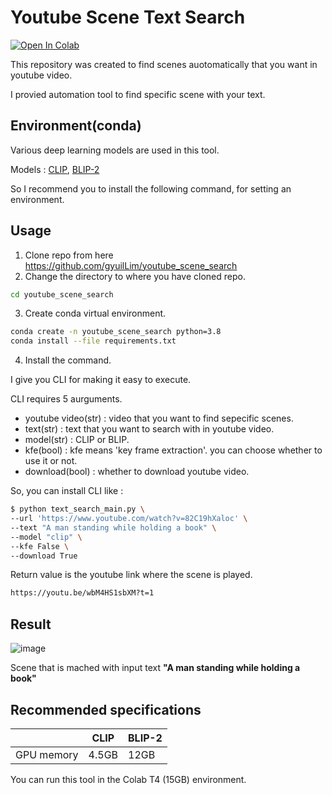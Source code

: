 # Youtube Scene Text Search

[![Open In Colab](https://colab.research.google.com/assets/colab-badge.svg)](https://colab.research.google.com/github/gyuilLim/youtube_scene_search/blob/main/text_search_main.ipynb)

This repository was created to find scenes auotomatically that you want in youtube video.

I provied automation tool to find specific scene with your text.

## Environment(conda)

Various deep learning models are used in this tool.

 Models : [CLIP](https://github.com/openai/CLIP), [BLIP-2](https://github.com/salesforce/LAVIS/tree/main/projects/blip2)

 So I recommend you to install the following command, for setting an environment.


## Usage

1. Clone repo from here https://github.com/gyuilLim/youtube_scene_search
2. Change the directory to where you have cloned repo.

```bash
cd youtube_scene_search
```
3. Create conda virtual environment.
```bash
conda create -n youtube_scene_search python=3.8
conda install --file requirements.txt
```

4. Install the command.

I give you CLI for making it easy to execute.

CLI requires 5 aurguments.

* youtube video(str) : video that you want to find sepecific scenes.
* text(str) : text that you want to search with in youtube video.
* model(str) : CLIP or BLIP.
* kfe(bool) : kfe means 'key frame extraction'. you can choose whether to use it or not.
* download(bool) : whether to download youtube video.

So, you can install CLI like :

```bash
$ python text_search_main.py \
--url 'https://www.youtube.com/watch?v=82C19hXaloc' \
--text "A man standing while holding a book" \
--model "clip" \
--kfe False \
--download True
```

Return value is the youtube link where the scene is played.

```bash
https://youtu.be/wbM4HS1sbXM?t=1
```
## Result

![image](https://github.com/gyuilLim/youtube_scene_text_search/assets/50009192/c040b52d-4c5a-4684-98d6-6e646c91a76a)

Scene that is mached with input text **"A man standing while holding a book"**


## Recommended specifications

||CLIP|BLIP-2|
|---|---|---|
|GPU memory|4.5GB|12GB|

You can run this tool in the Colab T4 (15GB) environment.
